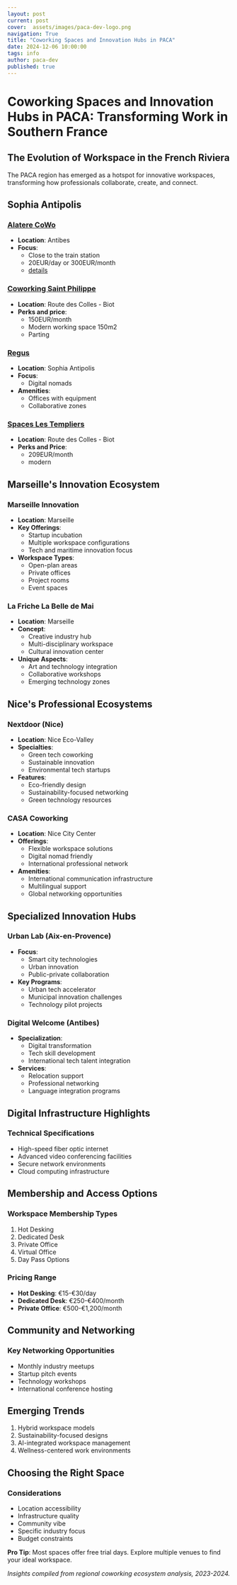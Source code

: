 ```yaml
---
layout: post
current: post
cover:  assets/images/paca-dev-logo.png
navigation: True
title: "Coworking Spaces and Innovation Hubs in PACA"
date: 2024-12-06 10:00:00
tags: info
author: paca-dev
published: true
---
```


# Coworking Spaces and Innovation Hubs in PACA: Transforming Work in Southern France

## The Evolution of Workspace in the French Riviera

The PACA region has emerged as a hotspot for innovative workspaces, transforming how professionals collaborate, create, and connect.

## Sophia Antipolis

### [Alatere CoWo](https://www.alatere-web.com/espace-de-coworking/)
- **Location**: Antibes
- **Focus**:
  - Close to the train station
  - 20EUR/day or 300EUR/month
  - [details](https://workin.space/coworking/france/alpes-maritimes-06/antibes-06600/alatere-cowo)

### [Coworking Saint Philippe]()
- **Location**: Route des Colles - Biot
- **Perks and price**:
  - 150EUR/month
  - Modern working space 150m2 
  - Parting
### [Regus](https://www.regus.com/en-gb/france/sophia-antipolis)
- **Location**: Sophia Antipolis
- **Focus**:
  - Digital nomads
- **Amenities**:
  - Offices with equipment
  - Collaborative zones

### [Spaces Les Templiers](https://www.spacesworks.com/fr/sophia-antipolis-france/les-templiers/)
- **Location**: Route des Colles - Biot
- **Perks and Price**:
  - 209EUR/month
  - modern

## Marseille's Innovation Ecosystem


### Marseille Innovation
- **Location**: Marseille
- **Key Offerings**:
  - Startup incubation
  - Multiple workspace configurations
  - Tech and maritime innovation focus
- **Workspace Types**:
  - Open-plan areas
  - Private offices
  - Project rooms
  - Event spaces

### La Friche La Belle de Mai
- **Location**: Marseille
- **Concept**:
  - Creative industry hub
  - Multi-disciplinary workspace
  - Cultural innovation center
- **Unique Aspects**:
  - Art and technology integration
  - Collaborative workshops
  - Emerging technology zones

## Nice's Professional Ecosystems

### Nextdoor (Nice)
- **Location**: Nice Eco-Valley
- **Specialties**:
  - Green tech coworking
  - Sustainable innovation
  - Environmental tech startups
- **Features**:
  - Eco-friendly design
  - Sustainability-focused networking
  - Green technology resources

### CASA Coworking
- **Location**: Nice City Center
- **Offerings**:
  - Flexible workspace solutions
  - Digital nomad friendly
  - International professional network
- **Amenities**:
  - International communication infrastructure
  - Multilingual support
  - Global networking opportunities

## Specialized Innovation Hubs

### Urban Lab (Aix-en-Provence)
- **Focus**:
  - Smart city technologies
  - Urban innovation
  - Public-private collaboration
- **Key Programs**:
  - Urban tech accelerator
  - Municipal innovation challenges
  - Technology pilot projects

### Digital Welcome (Antibes)
- **Specialization**:
  - Digital transformation
  - Tech skill development
  - International tech talent integration
- **Services**:
  - Relocation support
  - Professional networking
  - Language integration programs

## Digital Infrastructure Highlights

### Technical Specifications
- High-speed fiber optic internet
- Advanced video conferencing facilities
- Secure network environments
- Cloud computing infrastructure

## Membership and Access Options

### Workspace Membership Types
1. Hot Desking
2. Dedicated Desk
3. Private Office
4. Virtual Office
5. Day Pass Options

### Pricing Range
- **Hot Desking**: €15-€30/day
- **Dedicated Desk**: €250-€400/month
- **Private Office**: €500-€1,200/month

## Community and Networking

### Key Networking Opportunities
- Monthly industry meetups
- Startup pitch events
- Technology workshops
- International conference hosting

## Emerging Trends

1. Hybrid workspace models
2. Sustainability-focused designs
3. AI-integrated workspace management
4. Wellness-centered work environments

## Choosing the Right Space

### Considerations
- Location accessibility
- Infrastructure quality
- Community vibe
- Specific industry focus
- Budget constraints

**Pro Tip**: Most spaces offer free trial days. Explore multiple venues to find your ideal workspace.

*Insights compiled from regional coworking ecosystem analysis, 2023-2024.*
